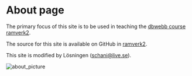 About page
=========================

The primary focus of this site is to be used in teaching the [dbwebb course ramverk2](http://dbwebb.se/ramverk2).

The source for this site is available on GitHub in [ramverk2](https://github.com/Schanihbg/ramverk2).

This site is modified by Lösningen (schani@live.se).

![about_picture](img/about.jpg "Picture of code")
